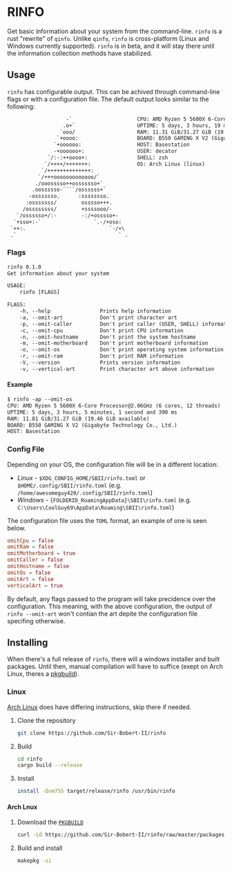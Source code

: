 # RINFO

[PKGBUILD]: https://github.com/Sir-Bobert-II/rinfo/raw/master/packages/PKGBUILD

Get basic information about your system from the command-line.
`rinfo` is a rust "rewrite" of `qinfo`. Unlike `qinfo`, `rinfo` is cross-platform
(Linux and Windows currently supported). `rinfo` is in beta, and it will stay there
until the information collection methods have stabilized.

## Usage

`rinfo` has configurable output. This can be achived through command-line flags or
with a configuration file. The default output looks similar to the following:

```txt
                   -`                     CPU: AMD Ryzen 5 5600X 6-Core Processor@4.64GHz (6 cores, 12 threads)
                  .o+`                    UPTIME: 5 days, 3 hours, 19 minutes, 26 seconds and 640 ms
                 `ooo/                    RAM: 11.31 GiB/31.27 GiB (19.96 GiB available)
                `+oooo:                   BOARD: B550 GAMING X V2 (Gigabyte Technology Co., Ltd.)
               `+oooooo:                  HOST: Basestation
               -+oooooo+:                 USER: decator
             `/:-:++oooo+:                SHELL: zsh
            `/++++/+++++++:               OS: Arch Linux (linux)
           `/++++++++++++++:              
          `/+++ooooooooooooo/`            
         ./ooosssso++osssssso+`           
        .oossssso-````/ossssss+`          
       -osssssso.      :ssssssso.         
      :osssssss/        osssso+++.        
     /ossssssss/        +ssssooo/-        
   `/ossssso+/:-        -:/+osssso+-      
  `+sso+:-`                 `.-/+oso:     
 `++:.                           `-/+\    
 .`                                 ` .   
```

### Flags

```txt
rinfo 0.1.0
Get information about your system

USAGE:
    rinfo [FLAGS]

FLAGS:
    -h, --help                Prints help information
    -a, --omit-art            Don't print character art
    -p, --omit-caller         Don't print caller (USER, SHELL) information
    -c, --omit-cpu            Don't print CPU information
    -n, --omit-hostname       Don't print the system hostname
    -m, --omit-motherboard    Don't print motherboard information
    -o, --omit-os             Don't print operating system information
    -r, --omit-ram            Don't print RAM information
    -V, --version             Prints version information
    -v, --vertical-art        Print character art above information
```

#### Example

```txt
$ rinfo -ap --omit-os
CPU: AMD Ryzen 5 5600X 6-Core Processor@2.06GHz (6 cores, 12 threads)
UPTIME: 5 days, 3 hours, 5 minutes, 1 second and 390 ms
RAM: 11.81 GiB/31.27 GiB (19.46 GiB available)
BOARD: B550 GAMING X V2 (Gigabyte Technology Co., Ltd.)
HOST: Basestation
```

### Config File

Depending on your OS, the configuration file will be in a different location:

* *Linux* - `$XDG_CONFIG_HOME/SBII/rinfo.toml` or `$HOME/.config/SBII/rinfo.toml`
(e.g. `/home/awesomeguy420/.config/SBII/rinfo.toml`)
* *Windows* - `{FOLDERID_RoamingAppData}\SBII\rinfo.toml`
(e.g. `C:\Users\CoolGuy69\AppData\Roaming\SBII\rinfo.toml`)

The configuration file uses the `TOML` format, an example of one is seen below.

```toml
omitCpu = false
omitRam = false
omitMotherboard = true
omitCaller = false
omitHostname = false
omitOs = false
omitArt = false
verticalArt = true
```

By default, any flags passed to the program will take precidence over the configuration.
This meaning, with the above configuration, the output of `rinfo --omit-art` won't contian the art
depite the configuration file specifing otherwise.

## Installing

When there's a full release of `rinfo`, there will a windows installer and built packages. Until then,
manual compilation will have to suffice (exept on Arch Linux, theres a [pkgbuild][PKGBUILD]).

### Linux

[Arch Linux](#arch-lnux) does have differing instructions, skip there if needed.

1. Clone the repository
   
    ```sh
    git clone https://github.com/Sir-Bobert-II/rinfo
    ```

2. Build

   ```sh
   cd rinfo
   cargo build --release
   ```

3. Install
    ```sh
    install -Dvm755 target/release/rinfo /usr/bin/rinfo
    ```

#### Arch Lnux

1. Download the [`PKGBUILD`][PKGBUILD]
    
    ```bash
    curl -LO https://github.com/Sir-Bobert-II/rinfo/raw/master/packages/PKGBUILD
    ```

2. Build and install
    
    ```zsh
    makepkg -si
    ```
